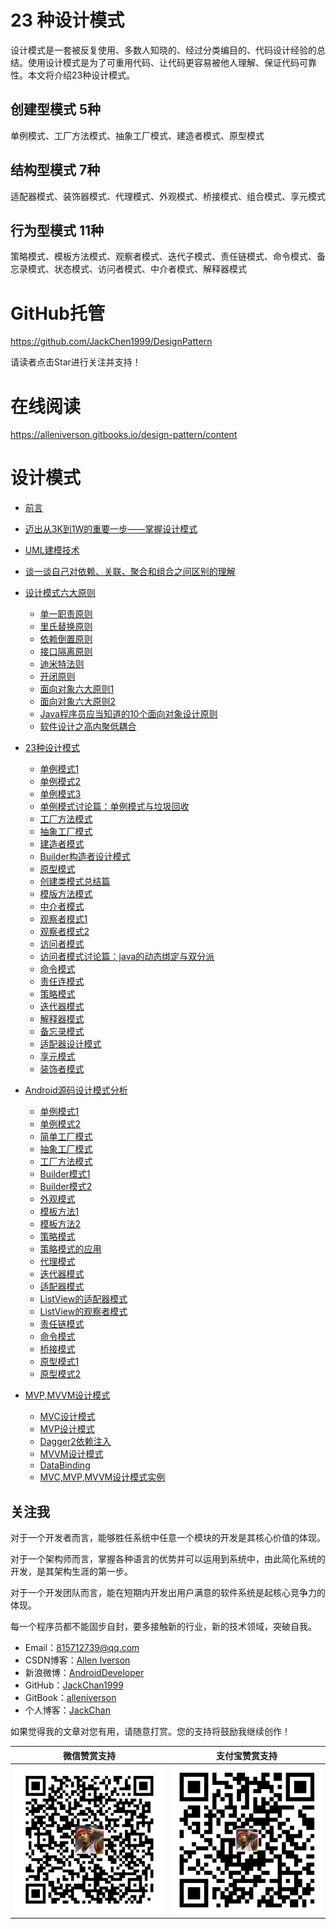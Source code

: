 # 23 种设计模式

设计模式是一套被反复使用、多数人知晓的、经过分类编目的、代码设计经验的总结。使用设计模式是为了可重用代码、让代码更容易被他人理解、保证代码可靠性。本文将介绍23种设计模式。

## 创建型模式 5种

单例模式、工厂方法模式、抽象工厂模式、建造者模式、原型模式

## 结构型模式  7种

适配器模式、装饰器模式、代理模式、外观模式、桥接模式、组合模式、享元模式

## 行为型模式 11种

策略模式、模板方法模式、观察者模式、迭代子模式、责任链模式、命令模式、备忘录模式、状态模式、访问者模式、中介者模式、解释器模式

# GitHub托管

https://github.com/JackChen1999/DesignPattern

请读者点击Star进行关注并支持！

# 在线阅读

https://alleniverson.gitbooks.io/design-pattern/content

# 设计模式

* [前言](README.md)

* [迈出从3K到1W的重要一步——掌握设计模式](design-pattern/迈出从3K到1W的重要一步——掌握设计模式.md)

* [UML建模技术](design-pattern/UML建模技术.md)

* [谈一谈自己对依赖、关联、聚合和组合之间区别的理解](design-pattern/谈一谈自己对依赖、关联、聚合和组合之间区别的理解.md)

* [设计模式六大原则](oop-principles/README.md)
  * [单一职责原则](design-pattern/设计模式六大原则1-单一职责原则.md)
  * [里氏替换原则](design-pattern/设计模式六大原则2-里氏替换原则.md)
  * [依赖倒置原则](design-pattern/设计模式六大原则3-依赖倒置原则.md)
  * [接口隔离原则](design-pattern/设计模式六大原则4-接口隔离原则.md)
  * [迪米特法则](design-pattern/设计模式六大原则5-迪米特法则.md)
  * [开闭原则](design-pattern/设计模式六大原则6-开闭原则.md)
  * [面向对象六大原则1](oop-principles/面向对象六大原则.md)
  * [面向对象六大原则2](oop-principles/oop-principles.md)
  * [Java程序员应当知道的10个面向对象设计原则](oop-principles/Java程序员应当知道的10个面向对象设计原则.md)
  * [软件设计之高内聚低耦合](oop-principles/软件设计之高内聚低耦合.md)

* [23种设计模式](design-pattern/README.md)
  * [单例模式1](design-pattern/23种设计模式1-单例模式.md)
  * [单例模式2](singleton/单例模式1.md)
  * [单例模式3](singleton/单例模式2.md)
  * [单例模式讨论篇：单例模式与垃圾回收](design-pattern/单例模式讨论篇：单例模式与垃圾回收.md)
  * [工厂方法模式](design-pattern/23种设计模式2-工厂方法模式.md)
  * [抽象工厂模式](design-pattern/23种设计模式3-抽象工厂模式.md)
  * [建造者模式](design-pattern/23种设计模式4-建造者模式.md)
  * [Builder构造者设计模式](builder/Builder构造者设计模式.md)
  * [原型模式](design-pattern/23种设计模式5-原型模式.md)
  * [创建类模式总结篇](design-pattern/创建类模式总结篇.md)
  * [模版方法模式](design-pattern/23种设计模式6-模版方法模式.md)
  * [中介者模式](design-pattern/23种设计模式7-中介者模式.md)
  * [观察者模式1](design-pattern/23种设计模式8-观察者模式.md)
  * [观察者模式2](observer/观察者设计模式.md)
  * [访问者模式](design-pattern/23种设计模式9-访问者模式.md)
  * [访问者模式讨论篇：java的动态绑定与双分派](design-pattern/访问者模式讨论篇：java的动态绑定与双分派.md)
  * [命令模式](design-pattern/23种设计模式10-命令模式.md)
  * [责任连模式](design-pattern/23种设计模式11-责任连模式.md)
  * [策略模式](design-pattern/23种设计模式12-策略模式.md)
  * [迭代器模式](design-pattern/23种设计模式13-迭代器模式.md)
  * [解释器模式](design-pattern/23种设计模式14-解释器模式.md)
  * [备忘录模式](design-pattern/23种设计模式15-备忘录模式.md)
  * [适配器设计模式](adapter/适配器设计模式.md)
  * [享元模式](flyweight/享元模式.md)
  * [装饰者模式](decorator/装饰者模式.md)

* [Android源码设计模式分析](android_design_patterns_analysis.md)
  * [单例模式1](singleton/readme.md)
  * [单例模式2](singleton/Android源码分析之单例模式.md)
  * [简单工厂模式](factory/Android源码分析之简单工厂模式.md)
  * [抽象工厂模式](factory/Android源码分析之抽象工厂模式.md)
  * [工厂方法模式](factory/Android源码分析之工厂方法模式.md)
  * [Builder模式1](builder/readme.md)
  * [Builder模式2](builder/Android源码分析之Builder模式.md)
  * [外观模式](facade/readme.md)
  * [模板方法1](template-method/readme.md)
  * [模板方法2](template-method/Android源码分析之模板方法模式.md)
  * [策略模式](strategy/README.md)
  * [策略模式的应用](strategy/策略模式的应用.md)
  * [代理模式](proxy/README.md)
  * [迭代器模式](iterator/readme.md)
  * [适配器模式](adapter/readme.md)
  * [ListView的适配器模式](adapter/Android源码之ListView的适配器模式.md)
  * [ListView的观察者模式](observer/Android设计模式源码解析之ListView观察者模式.md)
  * [责任链模式](chain-of-responsibility/readme.md)
  * [命令模式](command/readme.md)
  * [桥接模式](bridge/readme.md)
  * [原型模式1](prototype/readme.md)
  * [原型模式2](prototype/Android源码分析之原型模式.md)

* [MVP,MVVM设计模式](mvp/README.md)
  * [MVC设计模式](mvp/MVC设计模式.md)
  * [MVP设计模式](mvp/MVP设计模式.md)
  * [Dagger2依赖注入](mvp/Dagger2依赖注入.md)
  * [MVVM设计模式](mvp/MVVM设计模式.md)
  * [DataBinding](mvp/DataBinding.md)
  * [MVC,MVP,MVVM设计模式实例](mvp/MVC,MVP,MVVM设计模式实例.md)

## 关注我

对于一个开发者而言，能够胜任系统中任意一个模块的开发是其核心价值的体现。

对于一个架构师而言，掌握各种语言的优势并可以运用到系统中，由此简化系统的开发，是其架构生涯的第一步。

对于一个开发团队而言，能在短期内开发出用户满意的软件系统是起核心竞争力的体现。

每一个程序员都不能固步自封，要多接触新的行业，新的技术领域，突破自我。

- Email：<815712739@qq.com>
- CSDN博客：[Allen Iverson](http://blog.csdn.net/axi295309066)
- 新浪微博：[AndroidDeveloper](http://weibo.com/u/1848214604?topnav=1&wvr=6&topsug=1&is_all=1)
- GitHub：[JackChan1999](https://github.com/JackChan1999)
- GitBook：[alleniverson](https://www.gitbook.com/@alleniverson)
- 个人博客：[JackChan](https://jackchan1999.github.io/)

如果觉得我的文章对您有用，请随意打赏。您的支持将鼓励我继续创作！

|                  微信赞赏支持                  |                 支付宝赞赏支持                  |
| :--------------------------------------: | :--------------------------------------: |
| <img src="assets/weixin.png" width="300" /> | <img src="assets/支付宝.jpg" width="300" /> |
